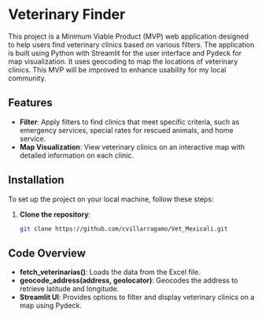 # Veterinary Finder

This project is a Minimum Viable Product (MVP) web application designed to help users find veterinary clinics based on various filters. The application is built using Python with Streamlit for the user interface and Pydeck for map visualization. It uses geocoding to map the locations of veterinary clinics. This MVP will be improved to enhance usability for my local community.

## Features

- **Filter**: Apply filters to find clinics that meet specific criteria, such as emergency services, special rates for rescued animals, and home service.
- **Map Visualization**: View veterinary clinics on an interactive map with detailed information on each clinic.

## Installation

To set up the project on your local machine, follow these steps:

1. **Clone the repository**:

   ```bash
   git clone https://github.com/cvillarragamo/Vet_Mexicali.git


## Code Overview

- **fetch_veterinarias()**: Loads the data from the Excel file.
- **geocode_address(address, geolocator)**: Geocodes the address to retrieve latitude and longitude.
- **Streamlit UI**: Provides options to filter and display veterinary clinics on a map using Pydeck.
